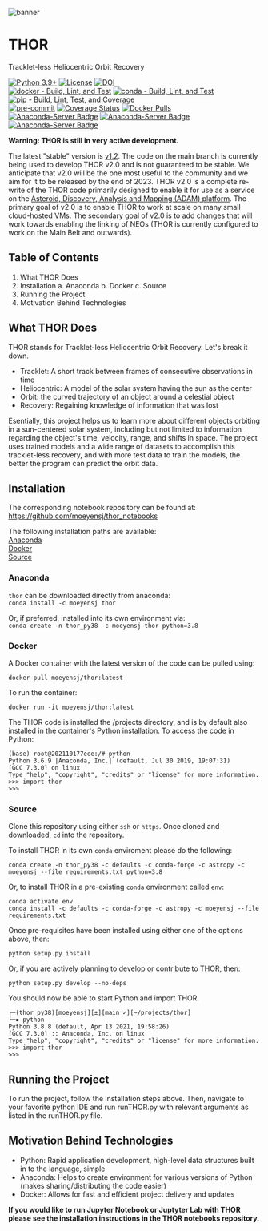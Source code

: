 ![banner](docs/banner.png)
# THOR
Tracklet-less Heliocentric Orbit Recovery  

[![Python 3.9+](https://img.shields.io/badge/Python-3.9%2B-blue)](https://img.shields.io/badge/Python-3.9%2B-blue)
[![License](https://img.shields.io/badge/License-BSD%203--Clause-blue.svg)](https://opensource.org/licenses/BSD-3-Clause)
[![DOI](https://zenodo.org/badge/116747066.svg)](https://zenodo.org/badge/latestdoi/116747066)  
[![docker - Build, Lint, and Test](https://github.com/moeyensj/thor/actions/workflows/docker-build-lint-test.yml/badge.svg)](https://github.com/moeyensj/thor/actions/workflows/docker-build-lint-test.yml)
[![conda - Build, Lint, and Test](https://github.com/moeyensj/thor/actions/workflows/conda-build-lint-test.yml/badge.svg)](https://github.com/moeyensj/thor/actions/workflows/conda-build-lint-test.yml)
[![pip - Build, Lint, Test, and Coverage](https://github.com/moeyensj/thor/actions/workflows/pip-build-lint-test-coverage.yml/badge.svg)](https://github.com/moeyensj/thor/actions/workflows/pip-build-lint-test-coverage.yml)  
[![pre-commit](https://img.shields.io/badge/pre--commit-enabled-brightgreen?logo=pre-commit)](https://github.com/pre-commit/pre-commit)
[![Coverage Status](https://coveralls.io/repos/github/moeyensj/thor/badge.svg?branch=main)](https://coveralls.io/github/moeyensj/thor?branch=main)
[![Docker Pulls](https://img.shields.io/docker/pulls/moeyensj/thor)](https://hub.docker.com/r/moeyensj/thor)  
[![Anaconda-Server Badge](https://anaconda.org/moeyensj/thor/badges/version.svg)](https://anaconda.org/moeyensj/thor)
[![Anaconda-Server Badge](https://anaconda.org/moeyensj/thor/badges/platforms.svg)](https://anaconda.org/moeyensj/thor)
[![Anaconda-Server Badge](https://anaconda.org/moeyensj/thor/badges/downloads.svg)](https://anaconda.org/moeyensj/thor)


**Warning: THOR is still in very active development.**

The latest "stable" version is [v1.2](https://github.com/moeyensj/thor/releases/tag/v1.2). The code on the main branch is currently being used to develop THOR v2.0 and is not guaranteed to be stable. We anticipate that v2.0 will be the one most useful to the community and we aim for it to be released by the end of 2023. THOR v2.0 is a complete re-write of the THOR code primarily designed to enable it for use as a service on the [Asteroid, Discovery, Analysis and Mapping (ADAM) platform](https://b612.ai/). The primary goal of v2.0 is to enable THOR to work at scale on many small cloud-hosted VMs. The secondary goal of v2.0 is to add changes that will work towards enabling the linking of NEOs (THOR is currently configured to work on the Main Belt and outwards).  



## Table of Contents

1. What THOR Does
2. Installation
    a. Anaconda
    b. Docker
    c. Source
3. Running the Project
4. Motivation Behind Technologies

## What THOR Does
THOR stands for Tracklet-less Heliocentric Orbit Recovery. Let's break it down.
 * Tracklet: A short track between frames of consecutive observations in time
 * Heliocentric: A model of the solar system having the sun as the center
 * Orbit: the curved trajectory of an object around a celestial object
 * Recovery: Regaining knowledge of information that was lost

Esentially, this project helps us to learn more about different objects orbiting in a sun-centered solar system, including but not limited to information regarding the object's time, velocity, range, and shifts in space. The project uses trained models and a wide range of datasets to accomplish this tracklet-less recovery, and with more test data to train the models, the better the program can predict the orbit data. 

## Installation

The corresponding notebook repository can be found at: https://github.com/moeyensj/thor_notebooks

The following installation paths are available:  
[Anaconda](#Anaconda)  
[Docker](#Docker)  
[Source](#Source)  

### Anaconda
`thor` can be downloaded directly from anaconda:  
```conda install -c moeyensj thor```

Or, if preferred, installed into its own environment via:  
```conda create -n thor_py38 -c moeyensj thor python=3.8```

### Docker

A Docker container with the latest version of the code can be pulled using:  

```docker pull moeyensj/thor:latest```

To run the container:  

```docker run -it moeyensj/thor:latest```

The THOR code is installed the /projects directory, and is by default also installed in the container's Python installation.
To access the code in Python:
```
(base) root@202110177eee:/# python
Python 3.6.9 |Anaconda, Inc.| (default, Jul 30 2019, 19:07:31)
[GCC 7.3.0] on linux
Type "help", "copyright", "credits" or "license" for more information.
>>> import thor
>>>
```

### Source
Clone this repository using either `ssh` or `https`. Once cloned and downloaded, `cd` into the repository.

To install THOR in its own `conda` enviroment please do the following:  

```conda create -n thor_py38 -c defaults -c conda-forge -c astropy -c moeyensj --file requirements.txt python=3.8```  

Or, to install THOR in a pre-existing `conda` environment called `env`:  

```conda activate env```  
```conda install -c defaults -c conda-forge -c astropy -c moeyensj --file requirements.txt```  

Once pre-requisites have been installed using either one of the options above, then:  

```python setup.py install```

Or, if you are actively planning to develop or contribute to THOR, then:

```python setup.py develop --no-deps```

You should now be able to start Python and import THOR.
```
┌─(thor_py38)[moeyensj][±][main ✓][~/projects/thor]
└─▪ python
Python 3.8.8 (default, Apr 13 2021, 19:58:26)
[GCC 7.3.0] :: Anaconda, Inc. on linux
Type "help", "copyright", "credits" or "license" for more information.
>>> import thor
>>>
```

## Running the Project
To run the project, follow the installation steps above. Then, navigate to your favorite python IDE and run runTHOR.py with relevant arguments as listed in the runTHOR.py file. 

## Motivation Behind Technologies

* Python: Rapid application development, high-level data structures built in to the language, simple
* Anaconda: Helps to create environment for various versions of Python (makes sharing/distributing the code easier)
* Docker: Allows for fast and efficient project delivery and updates

**If you would like to run Jupyter Notebook or Juptyter Lab with THOR please see the installation instructions in the THOR notebooks repository.**
